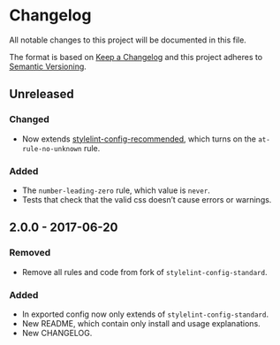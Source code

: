 # Changelog

All notable changes to this project will be documented in this file.

The format is based on [Keep a Changelog](http://keepachangelog.com/)
and this project adheres to [Semantic Versioning](http://semver.org/).

## Unreleased

### Changed

* Now extends [stylelint-config-recommended](https://github.com/stylelint/stylelint-config-recommended),
  which turns on the `at-rule-no-unknown` rule.

### Added

* The `number-leading-zero` rule, which value is `never`.
* Tests that check that the valid css doesn’t cause errors or warnings.

## 2.0.0 - 2017-06-20

### Removed

* Remove all rules and code from fork of `stylelint-config-standard`.

### Added

* In exported config now only extends of `stylelint-config-standard`.
* New README, which contain only install and usage explanations.
* New CHANGELOG.
